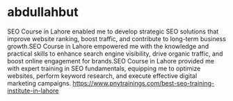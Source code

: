 # abdullahbut
SEO Course in Lahore enabled me to develop strategic SEO solutions that improve website ranking, boost traffic, and contribute to long-term business growth.SEO Course in Lahore empowered me with the knowledge and practical skills to enhance search engine visibility, drive organic traffic, and boost online engagement for brands.SEO Course in Lahore provided me with expert training in SEO fundamentals, equipping me to optimize websites, perform keyword research, and execute effective digital marketing campaigns.
https://www.pnytrainings.com/best-seo-training-institute-in-lahore
